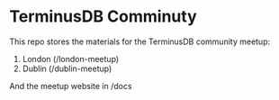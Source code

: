 # TerminusDB Comminuty

This repo stores the materials for the TerminusDB community meetup:

1. London (/london-meetup)
2. Dublin (/dublin-meetup)

And the meetup website in /docs
